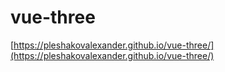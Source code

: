 # vue-three

[https://pleshakovalexander.github.io/vue-three/](https://pleshakovalexander.github.io/vue-three/)
